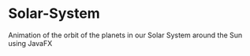 # Solar-System
Animation of the orbit of the planets in our Solar System around the Sun using JavaFX

